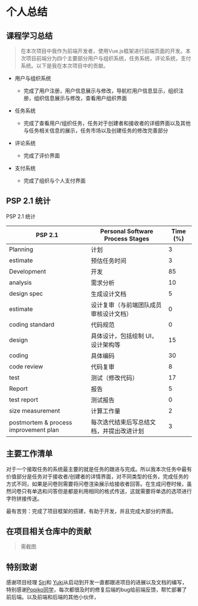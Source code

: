 # 个人总结

## 课程学习总结
> 在本次项目中我作为前端开发者，使用Vue.js框架进行前端页面的开发。本次项目前端分为四个主要部分用户与组织系统，任务系统，评论系统，支付系统。以下是我在本次项目中的贡献。
   
- 用户与组织系统
    - 完成了用户注册，用户信息展示与修改，导航栏用户信息显示，组织注册，组织信息展示与修改，查看用户组织界面

- 任务系统
    - 完成了查看用户/组织任务，任务对于创建者和接收者的详细界面以及其他与任务相关信息的展示，任务市场以及创建任务的修改完善部分
- 评论系统
    - 完成了评价界面
- 支付系统
    - 完成了组织与个人支付界面


## PSP 2.1 统计

PSP 2.1 统计      

| PSP 2.1                               | Personal Software Process Stages         | Time (%) |
| ------------------------------------- | ---------------------------------------- | -------- |
| Planning                              | 计划                                     | 3       |
| estimate                              | 预估任务时间                             | 3       |
| Development                           | 开发                                     | 85       |
| analysis                              | 需求分析                                 | 10       |
| design spec                           | 生成设计文档                             | 5        |
| estimate                              | 设计复审（与前端团队成员审核设计文档）   | 0        |
| coding standard                       | 代码规范                                 | 0        |
| design                                | 具体设计，包括绘制 UI，设计架构等        | 15       |
| coding                                | 具体编码                                 | 30       |
| code review                           | 代码复审                                 | 8        |
| test                                  | 测试（修改代码）                         | 17       |
| Report                                | 报告                                     | 5       |
| test report                           | 测试报告                                 | 0        |
| size measurement                      | 计算工作量                               | 2        |
| postmortem & process improvement plan | 每次迭代结束后写总结文档，并提出改进计划 | 3        |

## 主要工作清单
对于一个接取任务的系统最主要的就是任务的跟进与完成。所以我本次任务中最有价值部分是任务对于接收者/创建者的详情界面，对不同类型的任务，完成任务的方式不同，如果是问卷则需要将问卷渲染展示给接收者回答。在生成问卷时候，虽然问卷只有单选和问答但是都是利用相同的格式传送，这就需要将单选的选项进行字符拼接传送。

最有苦劳：完成了项目框架的搭建，有助于开发，并且完成大部分的界面。


## 在项目相关仓库中的贡献
> 需截图


## 特别致谢
感谢项目经理 [Siri](https://github.com/Siriussee)和  [Yuki](https://github.com/WuYuQi0301)从启动到开发一直都跟进项目的进展以及文档的编写，特别感谢[Popiko同学](https://github.com/Popiko)，每次都很及时的修复后端的bug给前端反馈，帮忙部署了前后端。以及前端和后端的其他小伙伴，
